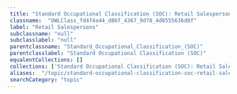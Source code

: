 ```yaml
--- 
 title: "Standard Occupational Classification (SOC): Retail Salespersons" 
 classname:  "OWLClass_fd4f4a44_d86f_4367_9d78_4d0555636d8f" 
 label: "Retail Salespersons" 
 subclassname: "null" 
 subclasslabel: "null" 
 parentclassname: "Standard_Occupational_Classification_(SOC)" 
 parentclasslabel: "Standard Occupational Classification (SOC)" 
 equalentCollections: [] 
 collections: ['Standard Occupational Classification (SOC): Retail Salespersons']
 aliases:  "/topic/standard-occupational-classification-soc-retail-salespersons"  
 searchCategory: "topic" 
---
```

